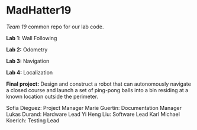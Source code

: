 # MadHatter19

*Team 19* common repo for our lab code.

**Lab 1:** Wall Following

**Lab 2:** Odometry

**Lab 3:** Navigation

**Lab 4:** Localization

**Final project:** Design and construct a robot that can autonomously navigate a closed course and launch a set of ping-pong balls into a bin residing at a known location outside the perimeter.

Sofia Dieguez: Project Manager
Marie Guertin: Documentation Manager
Lukas Durand: Hardware Lead
Yi Heng Liu: Software Lead
Karl Michael Koerich: Testing Lead
